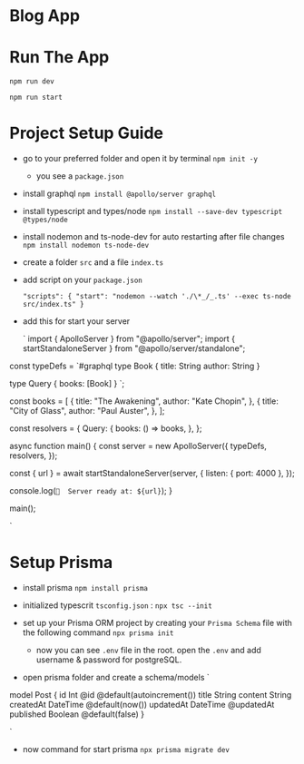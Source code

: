 # Blog App

# Run The App

`npm run dev`

`npm run start
`

# Project Setup Guide

- go to your preferred folder and open it by terminal
  `npm init -y`

  - you see a `package.json`

 <!-- `
  {
  "name": "blog-app",
  "version": "1.0.0",
  "main": "index.js",
  "scripts": {
  "test": "echo \"Error: no test specified\" && exit 1"
  },
  "keywords": [],
  "author": "",
  "license": "ISC",
  "description": "",
  }
` -->

- install graphql `npm install @apollo/server graphql`
- install typescript and types/node `npm install --save-dev typescript @types/node`
- install nodemon and ts-node-dev for auto restarting after file changes
  `npm install nodemon ts-node-dev`
- create a folder `src` and a file `index.ts`
- add script on your `package.json`

  `"scripts": {
"start": "nodemon --watch './\*_/_.ts' --exec ts-node src/index.ts"
}`

- add this for start your server

  `
  import { ApolloServer } from "@apollo/server";
  import { startStandaloneServer } from "@apollo/server/standalone";

const typeDefs = `#graphql
type Book {
title: String
author: String
}

type Query {
books: [Book]
}
`;

const books = [
{
title: "The Awakening",
author: "Kate Chopin",
},
{
title: "City of Glass",
author: "Paul Auster",
},
];

const resolvers = {
Query: {
books: () => books,
},
};

async function main() {
const server = new ApolloServer({
typeDefs,
resolvers,
});

const { url } = await startStandaloneServer(server, {
listen: { port: 4000 },
});

console.log(`🚀  Server ready at: ${url}`);
}

main();

`

# Setup Prisma

- install prisma `npm install prisma`
- initialized typescrit `tsconfig.json` : `npx tsc --init`
- set up your Prisma ORM project by creating your `Prisma Schema` file with the following command
  `npx prisma init`

  - now you can see `.env` file in the root. open the `.env` and add username & password for postgreSQL.

- open prisma folder and create a schema/models
  `

model Post {
id Int @id @default(autoincrement())
title String
content String
createdAt DateTime @default(now())
updatedAt DateTime @updatedAt
published Boolean @default(false)
}

`

- now command for start prisma `npx prisma migrate dev`
